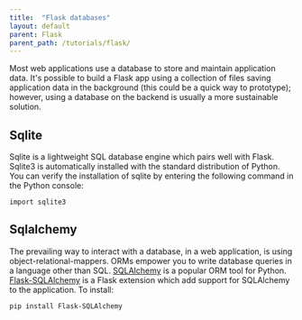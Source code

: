 ```yaml
---
title:  "Flask databases"
layout: default
parent: Flask
parent_path: /tutorials/flask/
---
```


Most web applications use a database to store and maintain application data. It's possible to build a Flask app using a collection of files saving application data in the background (this could be a quick way to prototype); however, using a database on the backend is usually a more sustainable solution.

## Sqlite

Sqlite is a lightweight SQL database engine which pairs well with Flask. Sqlite3 is automatically installed with the standard distribution of Python. You can verify the installation of sqlite by entering the following command in the Python console:
```
import sqlite3
```

## Sqlalchemy
The prevailing way to interact with a database, in a web application, is using object-relational-mappers. ORMs empower you to write database queries in a language other than SQL. [SQLAlchemy](https://docs.sqlalchemy.org/en/14/) is a popular ORM tool for Python. [Flask-SQLAlchemy](https://pypi.org/project/Flask-SQLAlchemy/) is a Flask extension which add support for SQLAlchemy to the application. To install:
```bash
pip install Flask-SQLAlchemy
```